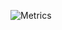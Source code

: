 ![Metrics](https://metrics.lecoq.io/ssaaaammm?template=classic&base.indepth=true&repositories.forks=true&users.ignored=&commits.authoring=sdjhdf1klj1&isocalendar=1&languages=1&lines=1&repositories=1&achievements=1&activity=1&introduction=1&music=1&screenshot=1&calendar=1&base=header%2C%20activity%2C%20community%2C%20repositories%2C%20metadata&base.indepth=true&base.hireable=false&base.skip=false&repositories.batch=100&repositories.forks=true&repositories.affiliations=owner&isocalendar=false&isocalendar.duration=half-year&languages=false&languages.limit=8&languages.threshold=0%25&languages.other=true&languages.colors=github&languages.sections=most-used&languages.details=percentage&languages.indepth=true&languages.analysis.timeout=15&languages.analysis.timeout.repositories=7.5&languages.categories=markup%2C%20programming&languages.recent.categories=markup%2C%20programming&languages.recent.load=300&languages.recent.days=14&lines=false&lines.sections=base&lines.repositories.limit=4&lines.history.limit=1&lines.delay=0&repositories=false&repositories.pinned=0&repositories.starred=0&repositories.random=0&repositories.order=featured%2C%20pinned%2C%20starred%2C%20random&calendar=false&calendar.limit=1&achievements=false&achievements.threshold=C&achievements.secrets=true&achievements.display=detailed&achievements.limit=0&activity=false&activity.limit=5&activity.load=300&activity.days=14&activity.visibility=all&activity.timestamps=false&activity.filter=all&introduction=false&introduction.title=true&music=false&music.provider=spotify&music.user=c929limzd97u60pyr9hur65m0%3Fsi%3D6da9b22b1bff438c&music.mode=top&music.playlist=https%3A%2F%2Fopen.spotify.com%2Fplaylist%2F440KzAsuxwzz4MImxIM1BS%3Fsi%3D4c0f13aea9df4c3b&music.limit=4&music.played.at=true&music.time.range=long&music.top.type=artists&screenshot=false&screenshot.title=Portfolio%20Site&screenshot.url=https%3A%2F%2Fportfolio-9agc0agnb-sams-projects-deaca0ef.vercel.app%2F&screenshot.selector=body&screenshot.mode=image&screenshot.viewport=%7B%0A%20%20%22width%22%3A%201280%2C%0A%20%20%22height%22%3A%201280%0A%7D%0A&screenshot.wait=5&screenshot.background=true&config.timezone=Asia%2FChennai&config.twemoji=true&config.octicon=true&config.display=large)

